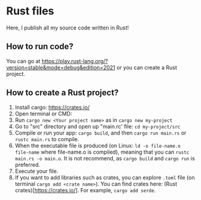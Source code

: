 # Rust files
Here, I publish all my source code written in Rust!

## How to run code? 
You can go at https://play.rust-lang.org/?version=stable&mode=debug&edition=2021 
or you can create a Rust project.

## How to create a Rust project?

1. Install cargo: https://crates.io/
2. Open terminal or CMD:
3. Run `cargo new <Your project name>` as in `cargo new my-project`
4. Go to "src" directory and open up "main.rc' file: `cd my-project/src`
5. Compile or run your app: `cargo build`, and then `cargo run main.rs` or `rustc main.rs` to compile.
6. When the executable file is produced (on Linux: `ld -o file-name.o file-name` where file-name.o is compiled),
   meaning that you can `rustc main.rs -o main.o`. It is not recommend, as `cargo build` and `cargo run` is preferred.
7. Execute your file.
8. If you want to add libraries such as crates, you can explore `.toml` file (on terminal `cargo add <crate name>`). You
   can find crates here: (Rust crates)[https://crates.io/]. For example, `cargo add serde`.
